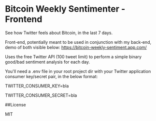 # Bitcoin Weekly Sentimenter - Frontend

See how Twitter feels about Bitcoin, in the last 7 days.

Front-end, potentially meant to be used in conjunction with my back-end, demo of both visible below:
https://bitcoin-weekly-sentiment.app.com/

Uses the free Twitter API (100 tweet limit) to perform a simple binary good/bad sentiment analysis for each day.

You'll need a .env file in your root project dir with your Twitter application consumer key/secret pair, in the below format:

  TWITTER_CONSUMER_KEY=bla

  TWITTER_CONSUMER_SECRET=bla

##License 

MIT
